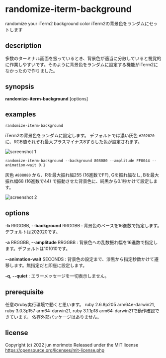 # randomize-iterm-background
randomize your iTerm2 background color
iTerm2の背景色をランダムにセットします

## description
多数のターミナル画面を扱っているとき、背景色が適当に分散していると視覚的に作業しやすいです。そのように背景色をランダムに設定する機能がiTerm2になかったので作りました。

## synopsis
**randomize-iterm-background** [options]

## examples
```randomize-iterm-background```

iTerm2の背景色をランダムに設定します。
デフォルトでは濃い灰色 `#202020` に、RGB値それぞれ最大プラスマイナス8ずらした色が設定されます。

![screenshot 1](https://raw.githubusercontent.com/mrmt/randomize-iterm-background/main/asset/sample1.png)

```randomize-iterm-background --background 808080 --amplitude FF0044 --animation-wait 0.1```

灰色 `#808080` から、Rを最大振れ幅255 (16進数でFF), Gを振れ幅なし, Bを最大振れ幅68 (16進数で44) で振動させた背景色に、純黒から0.1秒かけて設定します。

![screenshot 2](https://raw.githubusercontent.com/mrmt/randomize-iterm-background/main/asset/sample2.png)
## options
**-b** RRGGBB, **--background** RRGGBB
: 背景色のベースを16進数で指定します。デフォルトは202020です。

**-a** RRGGBB, **--amplitude** RRGGBB
: 背景色への乱数振れ幅を16進数で指定します。デフォルトは101010です。

**--animation-wait** SECONDS
: 背景色の設定まで、漆黒から指定秒数かけて遷移します。無指定だと即座に設定します。

**-q**, **--quiet**
: エラーメッセージを一切表示しません。

## prerequisite
任意のruby実行環境で動くと思います。
ruby 2.6.8p205 arm64e-darwin21, ruby 3.0.3p157 arm64-darwin21, ruby 3.1.1p18 arm64-darwin21で動作確認できています。
依存外部パッケージはありません。

## license
Copyright (c) 2022 jun morimoto
Released under the MIT license
https://opensource.org/licenses/mit-license.php